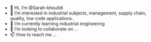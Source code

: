 - 👋 Hi, I’m @Sarah-khouildi
- 👀 I’m interested in industrial subjects, management, supply chain, quality, low code applications..
- 🌱 I’m currently learning industrial engineering
- 💞️ I’m looking to collaborate on ...
- 📫 How to reach me ...

<!---
Sarah-khouildi/Sarah-khouildi is a ✨ special ✨ repository because its `README.md` (this file) appears on your GitHub profile.
You can click the Preview link to take a look at your changes.
--->
